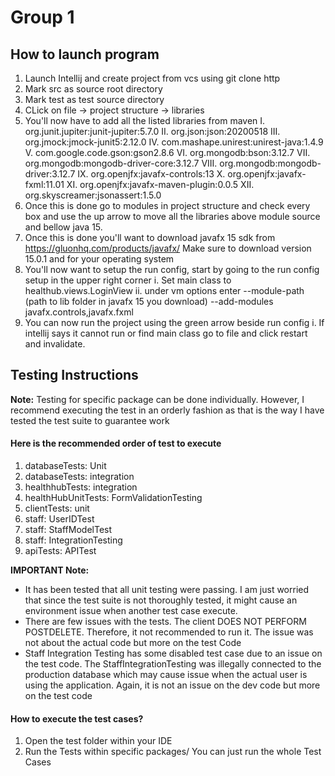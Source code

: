 # Group 1

## How to launch program
1. Launch Intellij and create project from vcs using git clone http
2. Mark src as source root directory
3. Mark test as test source directory
4. CLick on file -> project structure -> libraries
5. You'll now have to add all the listed libraries from maven
    I.    org.junit.jupiter:junit-jupiter:5.7.0
    II.   org.json:json:20200518 
    III.  org.jmock:jmock-junit5:2.12.0
    IV.   com.mashape.unirest:unirest-java:1.4.9
    V.    com.google.code.gson:gson2.8.6
    VI.   org.mongodb:bson:3.12.7
    VII.  org.mongodb:mongodb-driver-core:3.12.7
    VIII. org.mongodb:mongodb-driver:3.12.7
    IX.   org.openjfx:javafx-controls:13
    X.    org.openjfx:javafx-fxml:11.01
    XI.   org.openjfx:javafx-maven-plugin:0.0.5
    XII.  org.skyscreamer:jsonassert:1.5.0
 6. Once this is done go to modules in project structure and check every box and use the up arrow to move all the libraries
    above module source and bellow java 15. 
 7. Once this is done you'll want to download javafx 15 sdk from https://gluonhq.com/products/javafx/
    Make sure to download version 15.0.1 and for your operating system
 8. You'll now want to setup the run config, start by going to the run config setup in the upper right corner
        i. Set main class to healthub.views.LoginView
        ii. under vm options enter
             --module-path
             (path to lib folder in javafx 15 you download)
             --add-modules
             javafx.controls,javafx.fxml
9. You can now run the project using the green arrow beside run config
    i. If intellij says it cannot run or find main class go to file and click restart and invalidate.    

## Testing Instructions

**Note:** Testing for specific package can be done individually. However, I recommend
executing the test in an orderly fashion as that is the way I have tested the test suite to
guarantee work

#### Here is the recommended order of test to execute
1. databaseTests: Unit
2. databaseTests: integration
3. healthhubTests: integration
4. healthHubUnitTests: FormValidationTesting
5. clientTests: unit
6. staff: UserIDTest
7. staff: StaffModelTest
8. staff: IntegrationTesting
9. apiTests: APITest

**IMPORTANT Note:** 

* It has been tested that all unit testing were passing. I am just worried that since the
test suite is not thoroughly tested, it might cause an environment issue when another test case execute.
* There are few issues with the tests. The client DOES NOT PERFORM POSTDELETE. Therefore,
it not recommended to run it. The issue was not about the actual code but more on the test Code
* Staff Integration Testing has some disabled test case due to an issue on the test code.
The StaffIntegrationTesting was illegally connected to the production database which may cause
issue when the actual user is using the application. Again, it is not an issue on the dev code
but more on the test code

#### How to execute the test cases?

1. Open the test folder within your IDE
2. Run the Tests within specific packages/ You can just run the whole Test Cases


